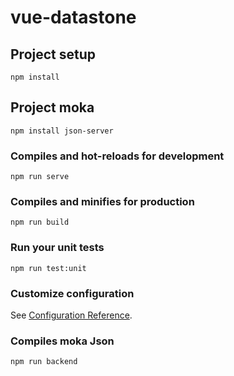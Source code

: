 # vue-datastone

## Project setup
```
npm install
```
## Project moka
```
npm install json-server
```


### Compiles and hot-reloads for development
```
npm run serve
```

### Compiles and minifies for production
```
npm run build
```

### Run your unit tests
```
npm run test:unit
```

### Customize configuration
See [Configuration Reference](https://cli.vuejs.org/config/).


### Compiles moka Json
```
npm run backend
```

